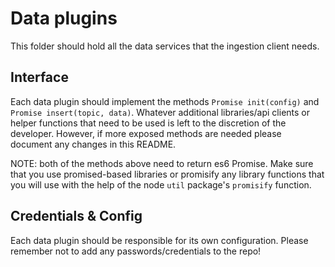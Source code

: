 # Data plugins
This folder should hold all the data services that the ingestion client needs.

## Interface
Each data plugin should implement the methods `Promise init(config)` and `Promise insert(topic, data)`. Whatever additional libraries/api clients or helper functions that need to be used is left to the discretion of the developer. However, if more exposed methods are needed please document any changes in this README.

NOTE: both of the methods above need to return es6 Promise. Make sure that you use promised-based libraries or promisify any library functions that you will use with the help of the node `util` package's `promisify` function.

## Credentials & Config
Each data plugin should be responsible for its own configuration. Please remember not to add any passwords/credentials to the repo!